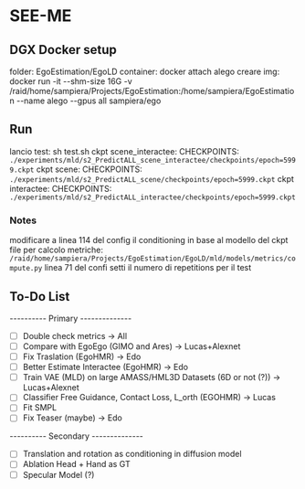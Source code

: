 # SEE-ME


## DGX Docker setup
folder: EgoEstimation/EgoLD
container: docker attach alego
creare img: docker run -it --shm-size 16G -v /raid/home/sampiera/Projects/EgoEstimation:/home/sampiera/EgoEstimation --name alego --gpus all sampiera/ego

## Run 
lancio test: sh test.sh
ckpt scene_interactee: CHECKPOINTS: ```./experiments/mld/s2_PredictALL_scene_interactee/checkpoints/epoch=5999.ckpt```
ckpt scene: CHECKPOINTS: ```./experiments/mld/s2_PredictALL_scene/checkpoints/epoch=5999.ckpt```
ckpt interactee: CHECKPOINTS: ```./experiments/mld/s2_PredictALL_interactee/checkpoints/epoch=5999.ckpt```

### Notes
modificare a linea 114 del config il conditioning in base al modello del ckpt
file per calcolo metriche: ```/raid/home/sampiera/Projects/EgoEstimation/EgoLD/mld/models/metrics/compute.py```
linea 71 del confi setti il numero di repetitions per il test


## To-Do List

---------- Primary --------------

- [ ] Double check metrics -> All
- [ ] Compare with EgoEgo (GIMO and Ares) -> Lucas+Alexnet
- [ ] Fix Traslation (EgoHMR) -> Edo
- [ ] Better Estimate Interactee (EgoHMR) -> Edo
- [ ] Train VAE (MLD) on large AMASS/HML3D Datasets (6D or not (?)) -> Lucas+Alexnet
- [ ] Classifier Free Guidance, Contact Loss, L_orth (EGOHMR) -> Lucas
- [ ] Fit SMPL
- [ ] Fix Teaser (maybe) -> Edo 

---------- Secondary --------------

- [ ] Translation and rotation as conditioning in diffusion model
- [ ] Ablation Head + Hand as GT
- [ ] Specular Model (?)